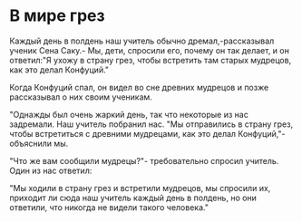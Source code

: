# В мире грез

Каждый день в полдень наш учитель обычно дремал,-рассказывал ученик Сена Саку.- Мы, дети, спросили его, почему он так делает, и он ответил:"Я ухожу в страну грез, чтобы встретить там старых мудрецов, как это делал Конфуций."

Когда Конфуций спал, он видел во сне древних мудрецов и позже рассказывал о них своим ученикам.

"Однажды был очень жаркий день, так что некоторые из нас задремали. Наш учитель побранил нас. "Мы отправились в страну грез, чтобы встретиться с древними мудрецами, как это делал Конфуций,"- объяснили мы.

"Что же вам сообщили мудрецы?"- требовательно спросил учитель. Один из нас ответил:

"Мы ходили в страну грез и встретили мудрецов, мы спросили их, приходит ли сюда наш учитель каждый день в полдень, но они ответили, что никогда не видели такого человека."